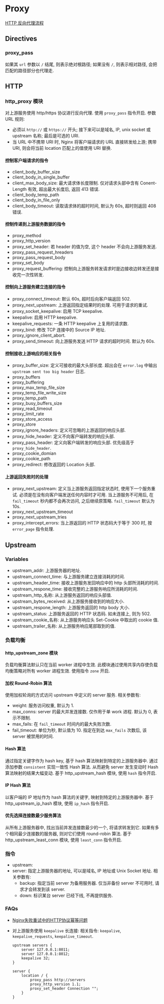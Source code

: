 # Proxy

[HTTP 反向代理流程](https://files-kyo.oss-cn-hongkong.aliyuncs.com/Fvvj3j83vwW4MTs87xHg2SEm9m6U.png)

## Directives
### proxy_pass
如果其 `url` 参数以 `/` 结尾, 则表示绝对根路径; 如果没有 `/`, 则表示相对路径, 会把匹配的路径部分也代理走.

## HTTP
### http_proxy 模块
对上游服务使用 http/https 协议进行反向代理.
使用 `proxy_pass` 指令开启.
参数 URL 规则:
* 必须以 `http://` 或 `https://` 开头; 接下来可以是域名, IP, unix socket 或 upstream 名称; 最后是可选的 URI.
* 当 URL 中不携带 URI 时, Nginx 将客户端请求的 URL 直接转发给上游; 携带 URI, 则会将当前 location 匹配上的值使用 URI 替换.


#### 控制客户端请求的指令
* client_body_buffer_size
* client_body_in_single_buffer
* client_max_body_size: 最大请求体长度限制. 仅对请求头部中含有 Conent-Length 有效, 超出最大长度后, 返回 413 错误.
* client_body_temp_path
* client_body_in_file_only
* client_body_timeout: 读取请求体的超时时间, 默认为 60s, 超时则返回 408 错误.


#### 控制传递到上游服务数据的指令
* proxy_method
* proxy_http_version
* proxy_set_header: 若 header 的值为空, 这个 header 不会向上游服务发送.
* proxy_pass_request_hreaders
* proxy_pass_request_body
* proxy_set_body
* proxy_request_buffering: 控制向上游服务转发请求时是边接收边转发还是接收完一次性转发.

#### 控制向上游服务建立连接的指令
* proxy_connect_timeout: 默认 60s, 超时后向客户端返回 502.
* proxy_next_upstream: 上游返回指定结果时的处理. 可用于请求的重试.
* proxy_socket_keepalive: 启用 TCP keepalive.
* keepalive: 启用 HTTP keepalive.
* keepalive_requests: 一条 HTTP keepalive 上复用的请求数.
* proxy_bind: 修改 TCP 连接中的 Source IP 地址.
* proxy_ignore_client_abort.
* proxy_send_timeout: 向上游服务发送 HTTP 请求的超时时间. 默认为 60s.

#### 控制接收上游响应的相关指令
* proxy_buffer_size: 定义可接收的最大头部长度. 超出会在 `error.log` 中输出 `upstream sent too big header` 日志.
* proxy_buffers
* proxy_buffering
* proxy_max_temp_file_size
* proxy_temp_file_write_size
* proxy_temp_path
* proxy_busy_buffers_size
* proxy_read_timeout
* proxy_limit_rate
* proxy_store_access
* proxy_store
* proxy_ignore_headers: 定义可忽略的上游返回的响应头部.
* proxy_hide_header: 定义不向客户端转发的响应头部.
* proxy_pass_header: 定义向客户端转发的响应头部. 优先级高于 `proxy_hide_header`.
* proxy_cookie_domian
* proxy_cookie_path
* proxy_redirect: 修改返回的 Location 头部.

#### 上游返回失败时的处理
* proxy_next_upstream: 定义当上游服务返回指定状态时, 使用下一个服务重试. 必须是在没有向客户端发送任何内容时才可用. 当上游服务不可用后, 在 `fail_timeout` 秒内都不会再次访问, 之后继续原策略. `fail_timeout` 默认为 10s.
* proxy_next_upstream_timeout
* proxy_next_upstream_tries
* proxy_intercept_errors: 当上游返回的 HTTP 状态码大于等于 300 时, 按 `error_page` 指令处理.

## Upstream
### Variables
 * upstream_addr: 上游服务器的地址.
 * upstream_connect_time: 与上游服务建立连接消耗的时间.
 * upstream_header_time: 接收上游服务发回响应中的 http 头部所消耗的时间.
 * upstream_respone_time: 接收完整的上游服务响应所消耗的时间.
 * upstream_http_名称: 从上游服务返回的响应头部值.
 * upstream_bytes_received: 从上游服务接收到的响应大小.
 * upstream_respone_length: 上游服务返回的 http body 大小.
 * upstream_status: 上游服务返回的 HTTP 状态码. 如未连接上, 则为 502.
 * upstream_cookie_名称: 从上游服务响应头 Set-Cookie 中取出的 cookie 值.
 * upstream_trailer_名称: 从上游服务响应尾部取到的值.

### 负载均衡



#### http_upstream_zone 模块
负载均衡算法默认只在当前 worker 进程中生效. 此模块通过使用共享内存使负载均衡策略对所有 worker 进程生效.
使用指令 `zone` 开启.


#### 加权 Round-Robin 算法
使用加权轮询的方式访问 upstream 中定义的 server 服务.
相关参数有:
* weight: 服务访问权重, 默认为 1.
* max_conns: server 的最大并发连接数. 仅作用于单 work 进程. 默认为 0, 表示不限制.
* max_fails: 在 `fail_timeout` 时间内的最大失败次数.
* fail_timeout: 单位为秒, 默认值为 10. 指定在到达 `max_fails` 次数后, 该 server 被禁用的时间.


#### Hash 算法
通过指定关键字作为 hash key, 基于 hash 算法映射到特定的上游服务器中.
通过添加参数 `consistent` 实现一致性 Hash 算法. 从而避免 server 发生变动时 Hash 算法映射的结果大幅变动.
基于 http_upstream_hash 模块, 使用 `hash` 指令开启.

#### IP Hash 算法
以客户端的 IP 地址作为 hash 算法的关键字, 映射到特定的上游服务器中.
基于 http_upstream_ip_hash 模块, 使用 `ip_hash` 指令开启.

#### 优先选择连接数最少服务算法
从所有上游服务器中, 找出当前并发连接数最少的一个, 将请求转发到它. 如果有多个相同最少连接数的服务器, 则对它们使用 round-robin 算法.
基于 http_upstream_least_conn 模块, 使用 `least_conn` 指令开启.

### 指令

* upstream: 
* server: 指定上游服务器的地址, 可以是域名, IP 地址或 Unix Socket 地址. 相关参数有:
    * backup: 指定当前 server 为备用服务器. 仅当非备份 server 不可用时, 请求才会转发到该 server.
    * down: 标识某台 server 已经下线, 不再提供服务.

    
### FAQs
* [Nginx失败重试中的HTTP协议幂等问题](https://xxgblog.com/2019/04/19/nginx-non-idempotent/)
* 对上游服务使用 `keepalive` 长连接:
    相关指令: `keepalive`, `keepalive_requests`, `keepalive_timeout`.
    
    ```nginx
    upstream servers {
        server 127.0.0.1:8011;
        server 127.0.0.1:8012;
        keepalive 32;
    }
    
    server {
        location / {
            proxy_pass http://servers
            proxy_http_version 1.1;
            proxy_set_header Connection "";
        }
    }
    
    ```